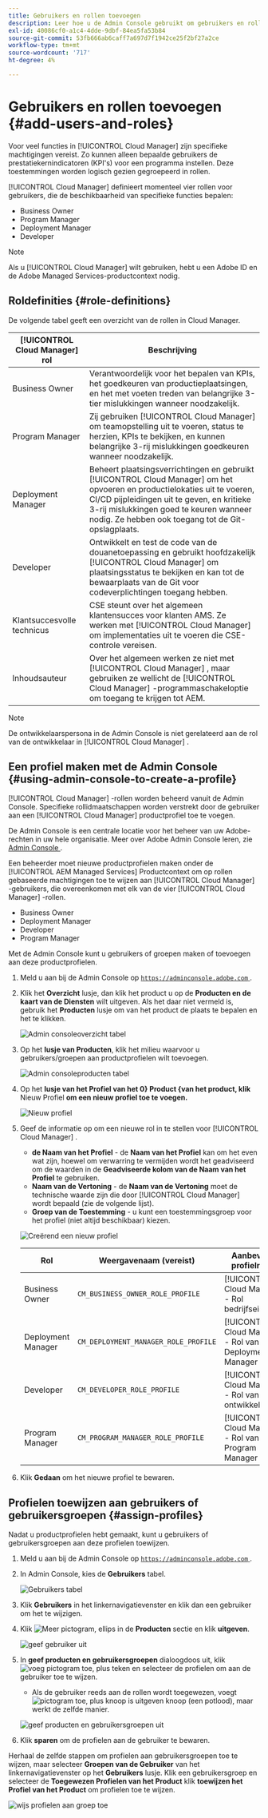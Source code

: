 ```yaml
---
title: Gebruikers en rollen toevoegen
description: Leer hoe u de Admin Console gebruikt om gebruikers en rollen toe te voegen en profielen te maken.
exl-id: 40086cf0-a1c4-4dde-9dbf-84ea5fa53b84
source-git-commit: 53fb666ab6caff7a697d7f1942ce25f2bf27a2ce
workflow-type: tm+mt
source-wordcount: '717'
ht-degree: 4%

---
```



# Gebruikers en rollen toevoegen {#add-users-and-roles}

Voor veel functies in [!UICONTROL Cloud Manager] zijn specifieke machtigingen vereist. Zo kunnen alleen bepaalde gebruikers de prestatiekernindicatoren (KPI&#39;s) voor een programma instellen. Deze toestemmingen worden logisch gezien gegroepeerd in rollen.

[!UICONTROL Cloud Manager] definieert momenteel vier rollen voor gebruikers, die de beschikbaarheid van specifieke functies bepalen:

* Business Owner
* Program Manager
* Deployment Manager
* Developer

>[!NOTE]
>
>Als u [!UICONTROL Cloud Manager] wilt gebruiken, hebt u een Adobe ID en de Adobe Managed Services-productcontext nodig.

## Roldefinities {#role-definitions}

De volgende tabel geeft een overzicht van de rollen in Cloud Manager.

| [!UICONTROL Cloud Manager] rol | Beschrijving |
| --- | --- |
| Business Owner | Verantwoordelijk voor het bepalen van KPIs, het goedkeuren van productieplaatsingen, en het met voeten treden van belangrijke 3-tier mislukkingen wanneer noodzakelijk. |
| Program Manager | Zij gebruiken [!UICONTROL Cloud Manager] om teamopstelling uit te voeren, status te herzien, KPIs te bekijken, en kunnen belangrijke 3-rij mislukkingen goedkeuren wanneer noodzakelijk. |
| Deployment Manager | Beheert plaatsingsverrichtingen en gebruikt [!UICONTROL Cloud Manager] om het opvoeren en productielokaties uit te voeren, CI/CD pijpleidingen uit te geven, en kritieke 3-rij mislukkingen goed te keuren wanneer nodig. Ze hebben ook toegang tot de Git-opslagplaats. |
| Developer | Ontwikkelt en test de code van de douanetoepassing en gebruikt hoofdzakelijk [!UICONTROL Cloud Manager] om plaatsingsstatus te bekijken en kan tot de bewaarplaats van de Git voor codeverplichtingen toegang hebben. |
| Klantsuccesvolle technicus | CSE steunt over het algemeen klantensucces voor klanten AMS. Ze werken met [!UICONTROL Cloud Manager] om implementaties uit te voeren die CSE-controle vereisen. |
| Inhoudsauteur | Over het algemeen werken ze niet met [!UICONTROL Cloud Manager] , maar gebruiken ze wellicht de [!UICONTROL Cloud Manager] -programmaschakeloptie om toegang te krijgen tot AEM. |

>[!NOTE]
>
>De ontwikkelaarspersona in de Admin Console is niet gerelateerd aan de rol van de ontwikkelaar in [!UICONTROL Cloud Manager] .

## Een profiel maken met de Admin Console {#using-admin-console-to-create-a-profile}

[!UICONTROL Cloud Manager] -rollen worden beheerd vanuit de Admin Console. Specifieke rollidmaatschappen worden verstrekt door de gebruiker aan een [!UICONTROL Cloud Manager] productprofiel toe te voegen.

De Admin Console is een centrale locatie voor het beheer van uw Adobe-rechten in uw hele organisatie. Meer over Adobe Admin Console leren, zie [ Admin Console ](https://helpx.adobe.com/nl/enterprise/using/admin-console.html).

Een beheerder moet nieuwe productprofielen maken onder de [!UICONTROL AEM Managed Services] Productcontext om op rollen gebaseerde machtigingen toe te wijzen aan [!UICONTROL Cloud Manager] -gebruikers, die overeenkomen met elk van de vier [!UICONTROL Cloud Manager] -rollen.

* Business Owner
* Deployment Manager
* Developer
* Program Manager

Met de Admin Console kunt u gebruikers of groepen maken of toevoegen aan deze productprofielen.

1. Meld u aan bij de Admin Console op [`https://adminconsole.adobe.com` ](https://adminconsole.adobe.com) .

1. Klik het **Overzicht** lusje, dan klik het product u op de **Producten en de kaart van de Diensten** wilt uitgeven. Als het daar niet vermeld is, gebruik het **Producten** lusje om van het product de plaats te bepalen en het te klikken.

   ![ Admin consoleoverzicht tabel ](/help/assets/admin-console-overview.png)

1. Op het **lusje van Producten**, klik het milieu waarvoor u gebruikers/groepen aan productprofielen wilt toevoegen.

   ![ Admin consoleproducten tabel ](/help/assets/admin-console-product.png)

1. Op het **lusje van het Profiel van het 0&rbrace; Product &lbrace;van het product, klik** Nieuw Profiel **om een nieuw profiel toe te voegen.**

   ![ Nieuw profiel ](/help/assets/admin-console-product-profiles.png)

1. Geef de informatie op om een nieuwe rol in te stellen voor [!UICONTROL Cloud Manager] .

   * **de Naam van het Profiel** - de **Naam van het Profiel** kan om het even wat zijn, hoewel om verwarring te vermijden wordt het geadviseerd om de waarden in de **Geadviseerde kolom van de Naam van het Profiel** te gebruiken.
   * **Naam van de Vertoning** - de **Naam van de Vertoning** moet de technische waarde zijn die door [!UICONTROL Cloud Manager] wordt bepaald (zie de volgende lijst).
   * **Groep van de Toestemming** - u kunt een toestemmingsgroep voor het profiel (niet altijd beschikbaar) kiezen.

   ![ Creërend een nieuw profiel ](/help/assets/screen_shot_2018-05-04at171819.png)

   | Rol | Weergavenaam (vereist) | Aanbevolen profielnaam |
   |---|---|---|
   | Business Owner | `CM_BUSINESS_OWNER_ROLE_PROFILE` | [!UICONTROL Cloud Manager] - Rol bedrijfseigenaar |
   | Deployment Manager | `CM_DEPLOYMENT_MANAGER_ROLE_PROFILE` | [!UICONTROL Cloud Manager] - Rol van Deployment Manager |
   | Developer | `CM_DEVELOPER_ROLE_PROFILE` | [!UICONTROL Cloud Manager] - Rol van ontwikkelaar |
   | Program Manager | `CM_PROGRAM_MANAGER_ROLE_PROFILE` | [!UICONTROL Cloud Manager] - Rol van Program Manager |


1. Klik **Gedaan** om het nieuwe profiel te bewaren.

## Profielen toewijzen aan gebruikers of gebruikersgroepen {#assign-profiles}

Nadat u productprofielen hebt gemaakt, kunt u gebruikers of gebruikersgroepen aan deze profielen toewijzen.

1. Meld u aan bij de Admin Console op [`https://adminconsole.adobe.com` ](https://adminconsole.adobe.com) .

1. In Admin Console, kies de **Gebruikers** tabel.

   ![ Gebruikers tabel ](/help/assets/admin-console-users.png)

1. Klik **Gebruikers** in het linkernavigatievenster en klik dan een gebruiker om het te wijzigen.

1. Klik ![ Meer pictogram, ellips ](https://spectrum.adobe.com/static/icons/workflow_18/Smock_More_18_N.svg) in de **Producten** sectie en klik **uitgeven**.

   ![ geef gebruiker ](/help/assets/admin-console-edit-user.png) uit

1. In **geef producten en gebruikersgroepen** dialoogdoos uit, klik ![ voeg pictogram toe, plus teken ](https://spectrum.adobe.com/static/icons/workflow_18/Smock_Add_18_N.svg) en selecteer de profielen om aan de gebruiker toe te wijzen.

   * Als de gebruiker reeds aan de rollen wordt toegewezen, voegt ![ pictogram toe, plus ](https://spectrum.adobe.com/static/icons/workflow_18/Smock_Add_18_N.svg) knoop is uitgeven knoop (een potlood), maar werkt de zelfde manier.

   ![ geef producten en gebruikersgroepen ](/help/assets/admin-console-edit-products-and-user-groups.png) uit

1. Klik **sparen** om de profielen aan de gebruiker te bewaren.

Herhaal de zelfde stappen om profielen aan gebruikersgroepen toe te wijzen, maar selecteer **Groepen van de Gebruiker** van het linkernavigatievenster op het **Gebruikers** lusje. Klik een gebruikersgroep en selecteer de **Toegewezen Profielen van het Product** klik **toewijzen het Profiel van het Product** om profielen toe te wijzen.

![ wijs profielen aan groep ](/help/assets/admin-console-edit-user-groups.png) toe
